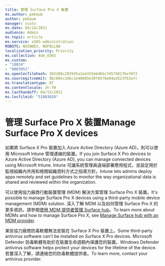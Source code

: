 ```yaml
---
title: 管理 Surface Pro X 裝置
ms.author: pebaum
author: pebaum
manager: scotv
ms.date: 04/14/2021
audience: Admin
ms.topic: article
ms.service: o365-administration
ROBOTS: NOINDEX, NOFOLLOW
localization_priority: Priority
ms.collection: Adm_O365
ms.custom:
- "10024"
- "9003951"
ms.openlocfilehash: 3b5208c203935a2a4315ebd6bcfd574017bef0f2
ms.sourcegitcommit: 8bc60ec34bc1e40685e3976576e04a2623f63a7c
ms.translationtype: HT
ms.contentlocale: zh-TW
ms.lasthandoff: 04/15/2021
ms.locfileid: "51803020"
---
```

# <a name="manage-surface-pro-x-devices"></a><span data-ttu-id="f4890-102">管理 Surface Pro X 裝置</span><span class="sxs-lookup"><span data-stu-id="f4890-102">Manage Surface Pro X devices</span></span>

<span data-ttu-id="f4890-103">如果將 Surface X Pro 裝置加入 Azure Active Directory (Azure AD)，則可以使用 Microsoft Intune 管理連線的裝置。</span><span class="sxs-lookup"><span data-stu-id="f4890-103">If you join Surface X Pro devices to Azure Active Directory (Azure AD), you can manage connected devices using Microsoft Intune.</span></span> <span data-ttu-id="f4890-104">Intune 可讓系統管理員遠端部署應用程式，並設定用於監視組織內共用和檢閲組織資料方式之指導方針。</span><span class="sxs-lookup"><span data-stu-id="f4890-104">Intune lets admins deploy apps remotely and set guidelines to monitor the way organizational data is shared and reviewed within the organization.</span></span>

<span data-ttu-id="f4890-105">可以使用協力廠商行動裝置管理 (MDM) 解決方案管理 Surface Pro X 裝置。</span><span class="sxs-lookup"><span data-stu-id="f4890-105">It's possible to manage Surface Pro X devices using a third-party mobile device management (MDM) solution.</span></span> <span data-ttu-id="f4890-106">深入了解 MDM 以及如何管理 Surface Pro X 的更多資訊，請參閱[使用 MDM 提供者管理 Surface hub](https://docs.microsoft.com/surface-hub/manage-settings-with-mdm-for-surface-hub)。</span><span class="sxs-lookup"><span data-stu-id="f4890-106">To learn more about MDMs and how to manage Surface Pro X, see [Manage Surface hub with an MDM provider](https://docs.microsoft.com/surface-hub/manage-settings-with-mdm-for-surface-hub).</span></span>

<span data-ttu-id="f4890-107">某些協力廠商防毒軟體無法安裝在 Surface X Pro 裝置上。</span><span class="sxs-lookup"><span data-stu-id="f4890-107">Some third-party antivirus software can't be installed on Surface X Pro devices.</span></span> <span data-ttu-id="f4890-108">Microsoft Defender 防毒軟體有助於在裝置生命週期內保護您的裝置。</span><span class="sxs-lookup"><span data-stu-id="f4890-108">Windows Defender antivirus software helps protect your devices for the lifetime of the device.</span></span> <span data-ttu-id="f4890-109">若要深入了解，請連絡您的防毒軟體提供者。</span><span class="sxs-lookup"><span data-stu-id="f4890-109">To learn more, contact your antivirus provider.</span></span>

